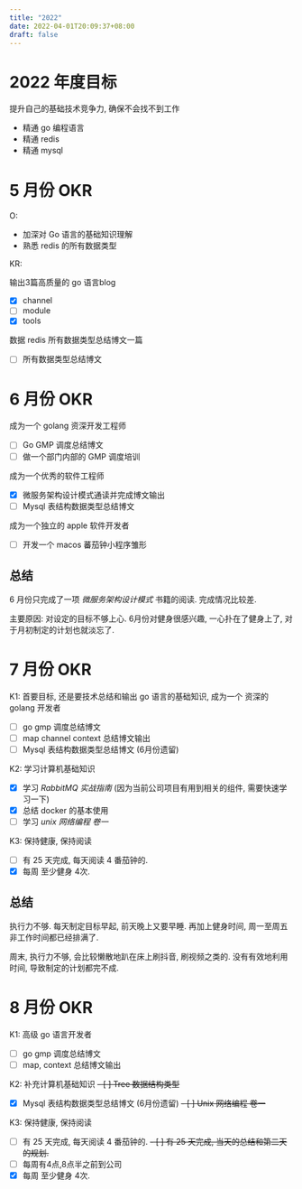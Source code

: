 ```yaml
---
title: "2022"
date: 2022-04-01T20:09:37+08:00
draft: false
---
```


# 2022 年度目标

提升自己的基础技术竞争力, 确保不会找不到工作

- 精通 go 编程语言
- 精通 redis
- 精通 mysql

# 5 月份 OKR
O:

- 加深对 Go 语言的基础知识理解
- 熟悉 redis 的所有数据类型

KR:

输出3篇高质量的 go 语言blog 

- [x] channel
- [ ] module
- [x] tools
	
数据 redis 所有数据类型总结博文一篇

- [ ] 所有数据类型总结博文


# 6 月份 OKR

成为一个 golang 资深开发工程师
 
- [ ] Go GMP 调度总结博文
- [ ] 做一个部门内部的 GMP 调度培训

成为一个优秀的软件工程师

- [x] 微服务架构设计模式通读并完成博文输出
- [ ] Mysql 表结构数据类型总结博文

成为一个独立的 apple 软件开发者

- [ ] 开发一个 macos 蕃茄钟小程序雏形

## 总结
6 月份只完成了一项 *微服务架构设计模式*  书籍的阅读. 完成情况比较差. 

主要原因:
	对设定的目标不够上心. 6月份对健身很感兴趣, 一心扑在了健身上了, 对于月初制定的计划也就淡忘了. 

# 7 月份 OKR

K1: 首要目标, 还是要技术总结和输出 go 语言的基础知识, 成为一个 资深的 golang 开发者
- [ ] go gmp 调度总结博文
- [ ] map channel context 总结博文输出
- [ ] Mysql 表结构数据类型总结博文 (6月份遗留)

K2: 学习计算机基础知识
- [x] 学习 *RabbitMQ 实战指南*  (因为当前公司项目有用到相关的组件, 需要快速学习一下)
- [x] 总结 docker 的基本使用
- [ ] 学习 *unix 网络编程 卷一*

K3: 保持健康, 保持阅读
- [ ] 有 25 天完成, 每天阅读 4 番茄钟的. 
- [x] 每周 至少健身 4次.

## 总结

执行力不够. 每天制定目标早起, 前天晚上又要早睡. 再加上健身时间, 周一至周五非工作时间都已经排满了. 

周末, 执行力不够, 会比较懒散地趴在床上刷抖音, 刷视频之类的. 没有有效地利用时间, 导致制定的计划都完不成.


# 8 月份 OKR

K1: 高级 go 语言开发者
- [ ] go gmp 调度总结博文
- [ ] map, context 总结博文输出

K2: 补充计算机基础知识
~~- [ ] Tree 数据结构类型~~
- [x] Mysql 表结构数据类型总结博文 (6月份遗留)
~~- [ ] Unix 网络编程 卷一~~

K3: 保持健康, 保持阅读
- [ ] 有 25 天完成, 每天阅读 4 番茄钟的. 
~~- [ ] 有 25 天完成, 当天的总结和第二天的规划.~~
- [ ] 每周有4点,8点半之前到公司
- [x] 每周 至少健身 4次.
